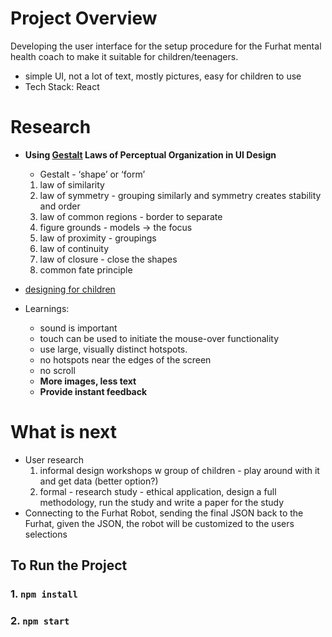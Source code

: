 # Project Overview

Developing the user interface for the setup procedure for the Furhat mental health coach to make it suitable for children/teenagers.
- simple UI, not a lot of text, mostly pictures, easy for children to use
- Tech Stack: React

# Research

- **Using [Gestalt](https://uxplanet.org/using-gestalt-laws-of-perceptual-organization-in-ui-design-77d4eb8201f9) Laws of Perceptual Organization in UI Design**
    - Gestalt - ‘shape’ or ‘form’
    1. law of similarity
    2. law of symmetry - grouping similarly and symmetry creates stability and order
    3. law of common regions - border to separate
    4. figure grounds - models → the focus
    5. law of proximity - groupings
    6. law of continuity
    7. law of closure - close the shapes
    8. common fate principle

- [designing for children](https://www.smashingmagazine.com/2015/08/designing-web-interfaces-for-kids/)

- Learnings:
    - sound is important
    - touch can be used to initiate the mouse-over functionality
    - use large, visually distinct hotspots.
    - no hotspots near the edges of the screen
    - no scroll
    - **More images, less text**
    - **Provide instant feedback**

# What is next
- User research
    1. informal design workshops w group of children - play around with it and get data (better option?)
    2. formal - research study - ethical application, design a full methodology, run the study and write a paper for the study
- Connecting to the Furhat Robot, sending the final JSON back to the Furhat, given the JSON, the robot will be customized to the users selections


## To Run the Project

### 1. `npm install`

### 2. `npm start`

